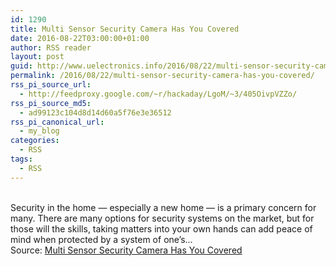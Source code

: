 ```yaml
---
id: 1290
title: Multi Sensor Security Camera Has You Covered
date: 2016-08-22T03:00:00+01:00
author: RSS reader
layout: post
guid: http://www.uelectronics.info/2016/08/22/multi-sensor-security-camera-has-you-covered/
permalink: /2016/08/22/multi-sensor-security-camera-has-you-covered/
rss_pi_source_url:
  - http://feedproxy.google.com/~r/hackaday/LgoM/~3/405OivpVZZo/
rss_pi_source_md5:
  - ad99123c104d8d14d60a5f76e3e36512
rss_pi_canonical_url:
  - my_blog
categories:
  - RSS
tags:
  - RSS
---
```

&#013;  
Security in the home — especially a new home — is a primary concern for many. There are many options for security systems on the market, but for those will the skills, taking matters into your own hands can add peace of mind when protected by a system of one’s…&#013;  
Source: <a href="http://feedproxy.google.com/~r/hackaday/LgoM/~3/405OivpVZZo/" target="_blank">Multi Sensor Security Camera Has You Covered</a>